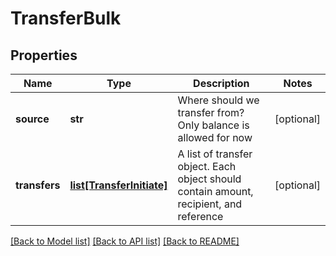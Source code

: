 # TransferBulk


## Properties
Name | Type | Description | Notes
------------ | ------------- | ------------- | -------------
**source** | **str** | Where should we transfer from? Only balance is allowed for now | [optional] 
**transfers** | [**list[TransferInitiate]**](TransferInitiate.md) | A list of transfer object. Each object should contain amount, recipient, and reference | [optional] 

[[Back to Model list]](../README.md#documentation-for-models) [[Back to API list]](../README.md#documentation-for-api-endpoints) [[Back to README]](../README.md)


